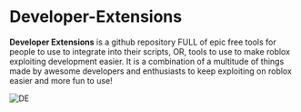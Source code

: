 # Developer-Extensions

**Developer Extensions** is a github repository FULL of epic free tools for people to use to integrate into their scripts, OR, tools to use to make roblox exploiting development easier. It is a combination of a multitude of things made by awesome developers and enthusiasts to keep exploiting on roblox easier and more fun to use!


![DE](https://user-images.githubusercontent.com/66447151/122620081-a9891e80-d057-11eb-8c64-f340a25201db.png)
